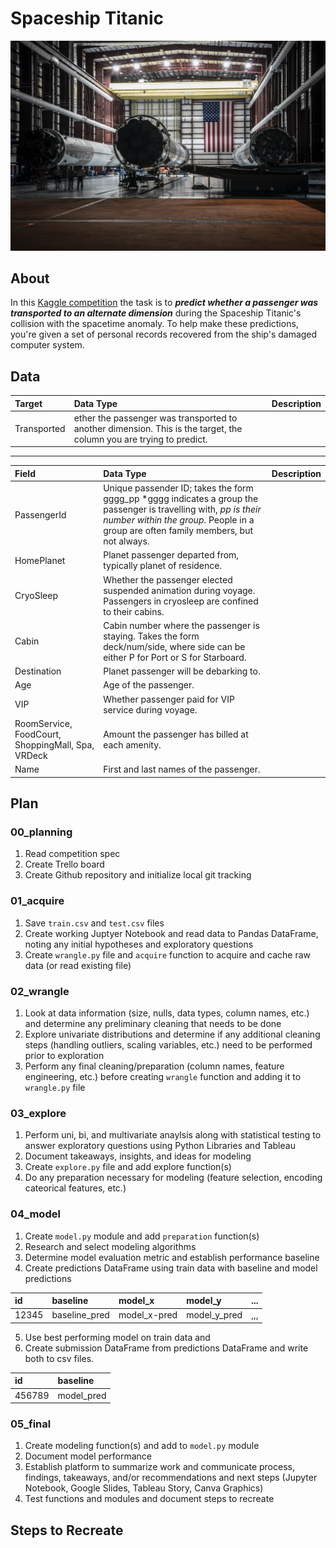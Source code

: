 # Spaceship Titanic
![rockets](images/us_spacex_unsplash.jpg)

## About
In this [Kaggle competition](https://www.kaggle.com/competitions/spaceship-titanic/data?select=test.csv) the task is to ***predict whether a passenger was transported to an alternate dimension*** during the Spaceship Titanic's collision with the spacetime anomaly. To help make these predictions, you're given a set of personal records recovered from the ship's damaged computer system.

## Data 
Target | Data Type | Description
:-- | :-- | :--
Transported | ether the passenger was transported to another dimension. This is the target, the column you are trying to predict.
<hr>

Field | Data Type | Description
:-- | :-- | :--
PassengerId | Unique passender ID; takes the form gggg_pp *gggg indicates a group the passenger is travelling with, *pp is their number within the group*. People in a group are often family members, but not always.
HomePlanet | Planet passenger departed from, typically planet of residence.
CryoSleep | Whether the passenger elected suspended animation during voyage. Passengers in cryosleep are confined to their cabins.
Cabin | Cabin number where the passenger is staying. Takes the form deck/num/side, where side can be either P for Port or S for Starboard.
Destination | Planet passenger will be debarking to.
Age | Age of the passenger.
VIP | Whether passenger paid for VIP service during voyage.
RoomService, FoodCourt, ShoppingMall, Spa, VRDeck | Amount the passenger has billed at each amenity.
Name | First and last names of the passenger.

## Plan
### 00_planning
1. Read competition spec
2. Create Trello board
3. Create Github repository and initialize local git tracking

### 01_acquire
1. Save `train.csv` and `test.csv` files
2. Create working Juptyer Notebook and read data to Pandas DataFrame, noting any initial hypotheses and exploratory questions
3. Create `wrangle.py` file and `acquire` function to acquire and cache raw data (or read existing file)

### 02_wrangle
1. Look at data information (size, nulls, data types, column names, etc.) and determine any preliminary cleaning that needs to be done
2. Explore univariate distributions and determine if any additional cleaning steps (handling outliers, scaling variables, etc.) need to be performed prior to exploration
3. Perform any final cleaning/preparation (column names, feature engineering, etc.) before creating `wrangle` function and adding it to `wrangle.py` file

### 03_explore
1. Perform uni, bi, and multivariate anaylsis along with statistical testing to answer exploratory questions using Python Libraries and Tableau
2. Document takeaways, insights, and ideas for modeling
3. Create `explore.py` file and add explore function(s) 
3. Do any preparation necessary for modeling (feature selection, encoding cateorical features, etc.)

### 04_model
1. Create `model.py` module and add `preparation` function(s)
2. Research and select modeling algorithms 
3. Determine model evaluation metric and establish performance baseline 
4. Create predictions DataFrame using train data with baseline and model predictions

id | baseline | model_x | model_y | ...
:-- | :-- | :-- | :-- | :-- 
12345 | baseline_pred | model_x-pred | model_y_pred | ,,,

5. Use best performing model on train data and 
6. Create submission DataFrame from predictions DataFrame and write both to csv files. 

id | baseline
:-- | :-- 
456789 | model_pred

### 05_final
1. Create modeling function(s) and add to `model.py` module
2. Document model performance 
3. Establish platform to summarize work and communicate process, findings, takeaways, and/or recommendations and next steps (Jupyter Notebook, Google Slides, Tableau Story, Canva Graphics)
4. Test functions and modules and document steps to recreate

## Steps to Recreate